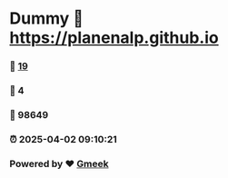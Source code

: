 # Dummy :link: https://planenalp.github.io 
### :page_facing_up: [19](https://planenalp.github.io/tag.html) 
### :speech_balloon: 4 
### :hibiscus: 98649 
### :alarm_clock: 2025-04-02 09:10:21 
### Powered by :heart: [Gmeek](https://github.com/Meekdai/Gmeek)
